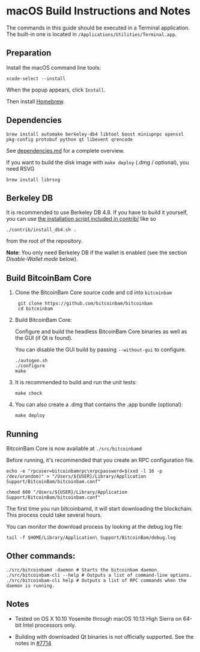 macOS Build Instructions and Notes
====================================
The commands in this guide should be executed in a Terminal application.
The built-in one is located in `/Applications/Utilities/Terminal.app`.

Preparation
-----------
Install the macOS command line tools:

`xcode-select --install`

When the popup appears, click `Install`.

Then install [Homebrew](https://brew.sh).

Dependencies
----------------------

    brew install automake berkeley-db4 libtool boost miniupnpc openssl pkg-config protobuf python qt libevent qrencode

See [dependencies.md](dependencies.md) for a complete overview.

If you want to build the disk image with `make deploy` (.dmg / optional), you need RSVG

    brew install librsvg

Berkeley DB
-----------
It is recommended to use Berkeley DB 4.8. If you have to build it yourself,
you can use [the installation script included in contrib/](/contrib/install_db4.sh)
like so

```shell
./contrib/install_db4.sh .
```

from the root of the repository.

**Note**: You only need Berkeley DB if the wallet is enabled (see the section *Disable-Wallet mode* below).

Build BitcoinBam Core
------------------------

1. Clone the BitcoinBam Core source code and cd into `bitcoinbam`

        git clone https://github.com/bitcoinbam/bitcoinbam
        cd bitcoinbam

2.  Build BitcoinBam Core:

    Configure and build the headless BitcoinBam Core binaries as well as the GUI (if Qt is found).

    You can disable the GUI build by passing `--without-gui` to configure.

        ./autogen.sh
        ./configure
        make

3.  It is recommended to build and run the unit tests:

        make check

4.  You can also create a .dmg that contains the .app bundle (optional):

        make deploy

Running
-------

BitcoinBam Core is now available at `./src/bitcoinbamd`

Before running, it's recommended that you create an RPC configuration file.

    echo -e "rpcuser=bitcoinbamrpc\nrpcpassword=$(xxd -l 16 -p /dev/urandom)" > "/Users/${USER}/Library/Application Support/BitcoinBam/bitcoinbam.conf"

    chmod 600 "/Users/${USER}/Library/Application Support/BitcoinBam/bitcoinbam.conf"

The first time you run bitcoinbamd, it will start downloading the blockchain. This process could take several hours.

You can monitor the download process by looking at the debug.log file:

    tail -f $HOME/Library/Application\ Support/BitcoinBam/debug.log

Other commands:
-------

    ./src/bitcoinbamd -daemon # Starts the bitcoinbam daemon.
    ./src/bitcoinbam-cli --help # Outputs a list of command-line options.
    ./src/bitcoinbam-cli help # Outputs a list of RPC commands when the daemon is running.

Notes
-----

* Tested on OS X 10.10 Yosemite through macOS 10.13 High Sierra on 64-bit Intel processors only.

* Building with downloaded Qt binaries is not officially supported. See the notes in [#7714](https://github.com/bitcoinbam/bitcoinbam/issues/7714)
